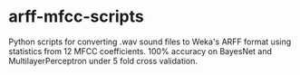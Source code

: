 # arff-mfcc-scripts

Python scripts for converting .wav sound files to Weka's ARFF format using statistics from 12 MFCC coefficients. 100% accuracy on BayesNet and MultilayerPerceptron under 5 fold cross validation.
